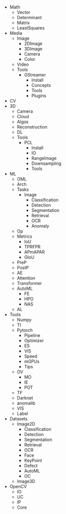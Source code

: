 - Math
  - Vector
  - Determinant
  - Matrix
  - LeastSquares
- Media
  - Image
    - 2DImage
    - 3DImage
    - Camera
    - Color
  - Video
  - Tools
    - GStreamer
      - Install
      - Concepts
      - Tools
      - Plugins
- CV
- 3D
  - Camera
  - Cloud
  - Algos
  - Reconstruction
  - DL
  - Tools
    - PCL
      - Install
      - IO
      - RangeImage
      - Downsampling
      - Tools
- ML
  - OML
  - Arch
  - Tasks
    - Image
      - Classification
      - Detection
      - Segmentation
      - Retrieval
      - OCR
      - Anomaly
  - Op
  - Metrics
    - IoU
    - TPRFPR
    - APmAPAR
    - GIoU
  - PreP
  - PostP
  - AE
  - Attention
  - Transformer
  - AutoML
    - FE
    - HPO
    - NAS
  - AL
- Tools 
  - Numpy
  - TI
  - Pytorch
    - Pipeline
    - Optimizer
    - ES
    - VIS
    - Speed
    - mGPUs
    - Tips
  - OV
    - MO
    - IE
    - POT
  - TF
  - Darknet
  - anomalib
  - VIS
  - Label
- Datasets
  - Image2D
    - Classification
    - Detection
    - Segmentation
    - Retrieval
    - OCR
    - Face
    - KeyPoint
    - Defect
    - AutoML
    - OC
  - Image3D
- OpenCV
  - IO
  - UC
  - IP
  - Core

